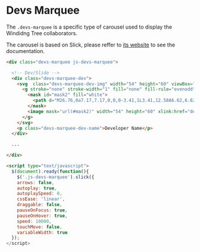 # Devs Marquee

The `.devs-marquee` is a specific type of carousel used to display the Windidng Tree collaborators.

The carousel is based on Slick, please reffer to [its website](http://kenwheeler.github.io/slick/) to see the documentation.

<!-- STORY -->

```html
<div class="devs-marquee js-devs-marquee">

  <!-- Dev/Slide -->
  <div class="devs-marquee-dev">
    <svg  class="devs-marquee-dev-img" width="54" height="60" viewBox="0 0 54 60" xmlns="http://www.w3.org/2000/svg" >
      <g stroke="none" stroke-width="1" fill="none" fill-rule="evenodd">
        <mask id="mask2" fill="white">
          <path d="M26.76,0a7.17,7.17,0,0,0-3.41,1L3.41,12.58A6.62,6.62,0,0,0,0,18.39V41.61a6.72,6.72,0,0,0,3.41,5.81L23.35,59a7.4,7.4,0,0,0,3.41,1,7.9,7.9,0,0,0,3.89-1L50.59,47.42A6.76,6.76,0,0,0,54,41.61V18.39a6.66,6.66,0,0,0-3.41-5.81L30.65,1A7.7,7.7,0,0,0,26.76,0Z" id="path2"></path>
        </mask>
        <image mask="url(#mask2)" width="54" height="60" xlink:href="developer.img"></image>
      </g>
    </svg>
    <p class="devs-marquee-dev-name">Developer Name</p>
  </div>

  ...

</div>

<script type="text/javascript">
  $(document).ready(function(){
    $('.js-devs-marquee').slick({
    arrows: false,
    autoplay: true,
    autoplaySpeed: 0,
    cssEase: 'linear',
    draggable: false,
    pauseOnFocus: true,
    pauseOnHover: true,
    speed: 10000,
    touchMove: false,
    variableWidth: true
  });
</script>

```